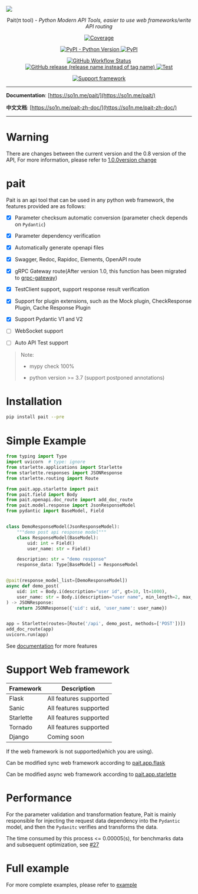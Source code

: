 ![](https://cdn.jsdelivr.net/gh/so1n/so1n_blog_photo@master/blog_photo/1652600629491%E6%9C%AA%E5%91%BD%E5%90%8D.jpg)
<p align="center">
    Pait(π tool) - <em>Python Modern API Tools, easier to use web frameworks/write API routing</em>
</p>
<p align="center">
    <a href="https://codecov.io/gh/so1n/pait" target="_blank">
        <img src="https://codecov.io/gh/so1n/pait/branch/master/graph/badge.svg?token=NEVM1VODHR" alt="Coverage">
    </a>
</p>
<p align="center">
    <a href="https://pypi.org/project/pait/" target="_blank">
        <img alt="PyPI - Python Version" src="https://img.shields.io/pypi/pyversions/pait">
    </a>
    <a href="https://pypi.org/project/pait/" target="_blank">
        <img alt="PyPI" src="https://img.shields.io/pypi/v/pait">
    </a>
</p>
<p align="center">
    <a href="https://github.com/so1n/pait/actions?query=event%3Apush+branch%3Amaster" target="_blank">
        <img alt="GitHub Workflow Status" src="https://img.shields.io/github/actions/workflow/status/so1n/pait/python-package.yml">
    </a>
    <a href="https://github.com/so1n/pait/releases" target="_blank">
        <img alt="GitHub release (release name instead of tag name)" src="https://img.shields.io/github/v/release/so1n/pait?include_prereleases">
    </a>
    <a href="https://github.com/so1n/pait/actions?query=event%3Apush+branch%3Amaster" target="_blank">
        <img src="https://github.com/so1n/pait/actions/workflows/python-package.yml/badge.svg?event=push&branch=master" alt="Test">
    </a>
</p>
<p align="center">
    <a href="https://github.com/so1n/pait/tree/master/example" target="_blank">
        <img src="https://img.shields.io/badge/Support%20framework-Flask%2CSanic%2CStarlette%2CTornado-brightgreen" alt="Support framework">
    </a>
</p>


---
**Documentation**: [https://so1n.me/pait/](https://so1n.me/pait/)

**中文文档**: [https://so1n.me/pait-zh-doc/](https://so1n.me/pait-zh-doc/)

---

# Warning
There are changes between the current version and the 0.8 version of the API, For more information, please refer to [1.0.0version change](https://github.com/so1n/pait/blob/master/CHANGELOG.md)

# pait

Pait is an api tool that can be used in any python web framework, the features provided are as follows:
 - [x] Parameter checksum automatic conversion (parameter check depends on `Pydantic`)
 - [x] Parameter dependency verification
 - [x] Automatically generate openapi files
 - [x] Swagger, Redoc, Rapidoc, Elements, OpenAPI route
 - [x] gRPC Gateway route(After version 1.0, this function has been migrated to [grpc-gateway](https://github.com/python-pai/grpc-gateway))
 - [x] TestClient support, support response result verification
 - [x] Support for plugin extensions, such as the Mock plugin, CheckResponse Plugin, Cache Response Plugin
 - [X] Support Pydantic V1 and V2
 - [ ] WebSocket support
 - [ ] Auto API Test support


> Note:
>
> - mypy check 100%
>
> - python version >= 3.7 (support postponed annotations)



# Installation
```Bash
pip install pait --pre
```

# Simple Example
```python
from typing import Type
import uvicorn  # type: ignore
from starlette.applications import Starlette
from starlette.responses import JSONResponse
from starlette.routing import Route

from pait.app.starlette import pait
from pait.field import Body
from pait.openapi.doc_route import add_doc_route
from pait.model.response import JsonResponseModel
from pydantic import BaseModel, Field


class DemoResponseModel(JsonResponseModel):
    """demo post api response model"""
    class ResponseModel(BaseModel):
        uid: int = Field()
        user_name: str = Field()

    description: str = "demo response"
    response_data: Type[BaseModel] = ResponseModel


@pait(response_model_list=[DemoResponseModel])
async def demo_post(
    uid: int = Body.i(description="user id", gt=10, lt=1000),
    user_name: str = Body.i(description="user name", min_length=2, max_length=4)
) -> JSONResponse:
    return JSONResponse({'uid': uid, 'user_name': user_name})


app = Starlette(routes=[Route('/api', demo_post, methods=['POST'])])
add_doc_route(app)
uvicorn.run(app)
```
See [documentation](https://so1n.me/pait/) for more features

# Support Web framework

| Framework | Description            |
|-----------|------------------------|
| Flask     | All features supported |
| Sanic     | All features supported |
| Starlette | All features supported |
| Tornado   | All features supported |
| Django    | Coming soon            |


If the web framework is not supported(which you are using).

Can be modified sync web framework according to [pait.app.flask](https://github.com/so1n/pait/blob/master/pait/app/flask.py)

Can be modified async web framework according to [pait.app.starlette](https://github.com/so1n/pait/blob/master/pait/app/starlette.py)

# Performance
For the parameter validation and transformation feature, Pait is mainly responsible for injecting the request data dependency into the `Pydantic` model, and then the `Pydanitc` verifies and transforms the data.

The time consumed by this process <= 0.00005(s), for benchmarks data and subsequent optimization, see [#27](https://github.com/so1n/pait/issues/27)


# Full example
For more complete examples, please refer to [example](https://github.com/so1n/pait/tree/master/example)
